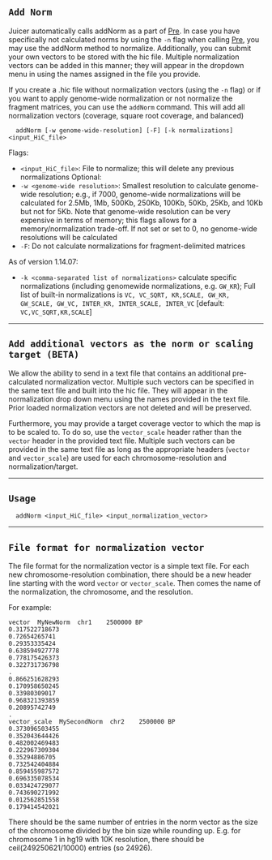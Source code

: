 ## `Add Norm`

Juicer automatically calls addNorm as a part of <a href="https://github.com/aidenlab/juicer/wiki/Pre">Pre</a>. In case you have specifically not calculated norms by using the `-n` flag when calling <a href="https://github.com/aidenlab/juicer/wiki/Pre">Pre</a>, you may use the addNorm method to normalize. Additionally, you can submit your own vectors to be stored with the hic file. Multiple normalization vectors can be added in this manner; they will appear in the dropdown menu in using the names assigned in the file you provide.

If you create a .hic file without normalization vectors (using the `-n` flag) or if you want to apply genome-wide normalization or not normalize the fragment matrices, you can use the `addNorm` command. This will add all normalization vectors (coverage, square root coverage, and balanced)
```
  addNorm [-w genome-wide-resolution] [-F] [-k normalizations] <input_HiC_file> 
```
Flags:
* `<input_HiC_file>`: File to normalize; this will delete any previous normalizations
Optional:
* `-w <genome-wide resolution>`: Smallest resolution to calculate genome-wide resolution; e.g., if 7000, genome-wide normalizations will be calculated for 2.5Mb, 1Mb, 500Kb, 250Kb, 100Kb, 50Kb, 25Kb, and 10Kb but not for 5Kb. Note that genome-wide resolution can be very expensive in terms of memory; this flags allows for a memory/normalization trade-off.
If not set or set to 0, no genome-wide resolutions will be calculated
* `-F`: Do not calculate normalizations for fragment-delimited matrices

As of version 1.14.07:
* `-k <comma-separated list of normalizations>` calculate specific normalizations (including genomewide normalizations, e.g. `GW_KR`); Full list of built-in normalizations is `VC, VC_SQRT, KR,SCALE, GW_KR, GW_SCALE, GW_VC, INTER_KR, INTER_SCALE, INTER_VC` [default: `VC,VC_SQRT,KR,SCALE`]

----

## `Add additional vectors as the norm or scaling target (BETA)`
We allow the ability to send in a text file that contains an additional pre-calculated normalization vector. Multiple such vectors can be specified in the same text file and built into the hic file. They will appear in the normalization drop down menu using the names provided in the text file. Prior loaded normalization vectors are not deleted and will be preserved.

Furthermore, you may provide a target coverage vector to which the map is to be scaled to. To do so, use the `vector_scale` header rather than the `vector` header in the provided text file. Multiple such vectors can be provided in the same text file as long as the appropriate headers (`vector` and `vector_scale`) are used for each chromosome-resolution and normalization/target.

----
## `Usage`
```
  addNorm <input_HiC_file> <input_normalization_vector>
```

----
## `File format for normalization vector`
The file format for the normalization vector is a simple text file. For each new chromosome-resolution combination, there should be a new header line starting with the word `vector` or `vector_scale`. Then comes the name of the normalization, the chromosome, and the resolution.

For example:
```
vector  MyNewNorm  chr1    2500000 BP
0.317522718673
0.72654265741
0.29353335424
0.638594927778
0.778175426373
0.322731736798
.
0.866251628293
0.170958650245
0.33980309017
0.968321393859
0.20895742749
.
vector_scale  MySecondNorm  chr2    2500000 BP
0.373096503455
0.352043644426
0.482002469483
0.222967309304
0.35294886705
0.732542404884
0.859455987572
0.696335078534
0.033424729077
0.743690271992
0.012562851558
0.179414542021
```
There should be the same number of entries in the norm vector as the size of the chromosome divided by the bin size while rounding up. E.g. for chromosome 1 in hg19 with 10K resolution, there should be ceil(249250621/10000) entries (so 24926). 